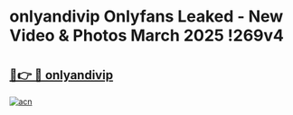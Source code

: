 # onlyandivip Onlyfans Leaked - New Video & Photos March 2025 !269v4

# <h2><a href="https://aoa0py.iuczelnia.edu.pl?title=onlyandivip&ref=269v4">🔗👉 🔴 onlyandivip</a></h2>

[![acn](https://github.com/user-attachments/assets/0f9c940e-d8b0-45ae-aac7-cd30a18b3e1c)](https://aoa0py.iuczelnia.edu.pl?title=onlyandivip&ref=269v4)

